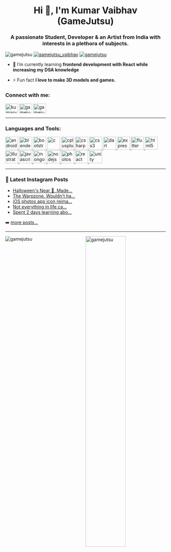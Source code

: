 <h1 align="center">Hi 👋, I'm Kumar Vaibhav (GameJutsu)</h1>
<h3 align="center">A passionate Student, Developer & an Artist from India with interests in a plethora of subjects.</h3>

<p align="left"> <img src="https://komarev.com/ghpvc/?username=gamejutsu&label=Profile%20views&color=0e75b6&style=social" alt="gamejutsu" /> 
<a href="https://instagram.com/gamejutsu_vaibhav" target="blank"><img src="https://img.shields.io/github/followers/gamejutsu?label=Follow&logo=instagram&style=social" alt="gamejutsu_vaibhav" /></a>
<a href="https://github.com/gamejutsu" target="blank"><img src="https://img.shields.io/github/followers/gamejutsu?label=Follow&style=social" alt="gamejutsu" /></a>
</p>

- 🌱 I’m currently learning **frontend development with React while increasing my DSA knowledge**

- ⚡ Fun fact **I love to make 3D models and games.**

<h3 align="left">Connect with me:</h3>
<p align="left">
<a href="https://twitter.com/kumarvaibhav777" target="blank"><img align="center" src="https://cdn.jsdelivr.net/npm/simple-icons@3.0.1/icons/twitter.svg" alt="kumarvaibhav777" height="30" width="40" /></a>
<a href="https://instagram.com/gamejutsu_vaibhav" target="blank"><img align="center" src="https://cdn.jsdelivr.net/npm/simple-icons@3.0.1/icons/instagram.svg" alt="gamejutsu_vaibhav" height="30" width="40" /></a>
<a href="https://www.codechef.com/users/gamejutsu" target="blank"><img align="center" src="https://cdn.jsdelivr.net/npm/simple-icons@3.1.0/icons/codechef.svg" alt="gamejutsu" height="30" width="40" /></a>
</p>

---
<h3 align="left">Languages and Tools:</h3>
<p align="left"> <a href="https://developer.android.com" target="_blank"> <img src="https://devicons.github.io/devicon/devicon.git/icons/android/android-original-wordmark.svg" alt="android" width="40" height="40"/> </a> <a href="https://www.blender.org/" target="_blank"> <img src="https://download.blender.org/branding/community/blender_community_badge_white.svg" alt="blender" width="40" height="40"/> </a> <a href="https://getbootstrap.com" target="_blank"> <img src="https://devicons.github.io/devicon/devicon.git/icons/bootstrap/bootstrap-plain.svg" alt="bootstrap" width="40" height="40"/> </a> <a href="https://www.cprogramming.com/" target="_blank"> <img src="https://devicons.github.io/devicon/devicon.git/icons/c/c-original.svg" alt="c" width="40" height="40"/> </a> <a href="https://www.w3schools.com/cpp/" target="_blank"> <img src="https://devicons.github.io/devicon/devicon.git/icons/cplusplus/cplusplus-original.svg" alt="cplusplus" width="40" height="40"/> </a> <a href="https://www.w3schools.com/cs/" target="_blank"> <img src="https://devicons.github.io/devicon/devicon.git/icons/csharp/csharp-original.svg" alt="csharp" width="40" height="40"/> </a> <a href="https://www.w3schools.com/css/" target="_blank"> <img src="https://devicons.github.io/devicon/devicon.git/icons/css3/css3-original-wordmark.svg" alt="css3" width="40" height="40"/> </a> <a href="https://dart.dev" target="_blank"> <img src="https://www.vectorlogo.zone/logos/dartlang/dartlang-icon.svg" alt="dart" width="40" height="40"/> </a> <a href="https://expressjs.com" target="_blank"> <img src="https://devicons.github.io/devicon/devicon.git/icons/express/express-original-wordmark.svg" alt="express" width="40" height="40"/> </a> <a href="https://flutter.dev" target="_blank"> <img src="https://www.vectorlogo.zone/logos/flutterio/flutterio-icon.svg" alt="flutter" width="40" height="40"/> </a> <a href="https://www.w3.org/html/" target="_blank"> <img src="https://devicons.github.io/devicon/devicon.git/icons/html5/html5-original-wordmark.svg" alt="html5" width="40" height="40"/> </a> <a href="https://www.adobe.com/in/products/illustrator.html" target="_blank"> <img src="https://www.vectorlogo.zone/logos/adobe_illustrator/adobe_illustrator-icon.svg" alt="illustrator" width="40" height="40"/> </a> <a href="https://developer.mozilla.org/en-US/docs/Web/JavaScript" target="_blank"> <img src="https://devicons.github.io/devicon/devicon.git/icons/javascript/javascript-original.svg" alt="javascript" width="40" height="40"/> </a> <a href="https://www.mongodb.com/" target="_blank"> <img src="https://devicons.github.io/devicon/devicon.git/icons/mongodb/mongodb-original-wordmark.svg" alt="mongodb" width="40" height="40"/> </a> <a href="https://nodejs.org" target="_blank"> <img src="https://devicons.github.io/devicon/devicon.git/icons/nodejs/nodejs-original-wordmark.svg" alt="nodejs" width="40" height="40"/> </a> <a href="https://www.photoshop.com/en" target="_blank"> <img src="https://devicons.github.io/devicon/devicon.git/icons/photoshop/photoshop-plain.svg" alt="photoshop" width="40" height="40"/> </a> <a href="https://reactjs.org/" target="_blank"> <img src="https://devicons.github.io/devicon/devicon.git/icons/react/react-original-wordmark.svg" alt="react" width="40" height="40"/> </a> <a href="https://unity.com/" target="_blank"> <img src="https://www.vectorlogo.zone/logos/unity3d/unity3d-icon.svg" alt="unity" width="40" height="40"/> </a> </p>

---

### 📕 Latest Instagram Posts

<!-- BLOG-POST-LIST:START -->
- [Halloween's Near 🎃. Made...](https://scontent-yyz1-1.cdninstagram.com/v/t51.2885-15/e35/122912283_350904529345185_7530294700959565672_n.jpg?_nc_ht=scontent-yyz1-1.cdninstagram.com&_nc_cat=109&_nc_ohc=J-Bn-8hor00AX-llYuX&se=7&tp=1&oh=f55a66fc27e8771b02cc993ed9cc542e&oe=5FE2D1BE&ig_cache_key=MjQyOTU1MTIzMjM2MjEzNDc3MA%3D%3D.2)
- [The Warpzone. Wouldn't ha...](https://scontent-yyz1-1.cdninstagram.com/v/t51.2885-15/e35/s480x480/122585215_944446472748148_6810096364875061366_n.jpg?_nc_ht=scontent-yyz1-1.cdninstagram.com&_nc_cat=104&_nc_ohc=MFSoEFPfy1wAX-mz-If&tp=1&oh=c1727ed2937f622da24d50a013732936&oe=5FE4C5FD&ig_cache_key=MjQyODY4OTA5Nzg3MjQ3NjA0MA%3D%3D.2)
- [iOS photos app icon reima...](https://scontent-yyz1-1.cdninstagram.com/v/t51.2885-15/e35/122494444_458825685092727_2055957707623910347_n.jpg?_nc_ht=scontent-yyz1-1.cdninstagram.com&_nc_cat=103&_nc_ohc=pOI5wCOMyjsAX8LWKh-&se=7&tp=1&oh=5fe005584ece82562e845f4fc7d4f968&oe=5FE4A2A5&ig_cache_key=MjQyNzE0NjYxMDk5MzM3ODgzMA%3D%3D.2)
- [Not everything in life ca...](https://scontent-yyz1-1.cdninstagram.com/v/t51.2885-15/e35/s480x480/121419567_379371906575483_3946320252934043004_n.jpg?_nc_ht=scontent-yyz1-1.cdninstagram.com&_nc_cat=111&_nc_ohc=LWAQpAN6vSoAX-_Mth7&tp=1&oh=b7c0dcce60aa42159775ddb560b6acf5&oe=5FE64AE5&ig_cache_key=MjQyMDA0NzQ4NzUxNjkwODYyOQ%3D%3D.2)
- [Spent 2 days learning abo...](https://scontent-yyz1-1.cdninstagram.com/v/t51.2885-15/e35/121598511_906020526592580_327937099981270786_n.jpg?_nc_ht=scontent-yyz1-1.cdninstagram.com&_nc_cat=108&_nc_ohc=9jD5WyHIpw8AX-AsPTk&se=7&tp=1&oh=5880298ae99c7c616a2cf2edc72074e5&oe=5FE2BFD6&ig_cache_key=MjQxOTMyMzM2Nzg2NzA4NjA1Mg%3D%3D.2)
<!-- BLOG-POST-LIST:END -->

➡️ [more posts...](https://www.instagram.com/gamejutsu_vaibhav/)

---

<p><img align="left" src="https://github-readme-stats.vercel.app/api/top-langs?username=gamejutsu&show_icons=true&locale=en&layout=compact" alt="gamejutsu" /><img align="right" width="50%" src="https://github-readme-stats.vercel.app/api?username=gamejutsu&show_icons=true&locale=en&count_private=true" alt="gamejutsu" /></p>